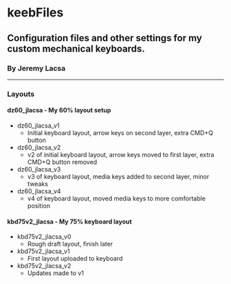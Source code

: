 # keebFiles
## Configuration files and other settings for my custom mechanical keyboards.
### By Jeremy Lacsa

--------------------

### Layouts

#### dz60_jlacsa - My 60% layout setup

- dz60_jlacsa_v1
  - Initial keyboard layout, arrow keys on second layer, extra CMD+Q button
- dz60_jlacsa_v2
  - v2 of initial keyboard layout, arrow keys moved to first layer, extra CMD+Q button removed
- dz60_jlacsa_v3
  - v3 of keyboard layout, media keys added to second layer, minor tweaks
- dz60_jlacsa_v4
  - v4 of keyboard layout, moved media keys to more comfortable position

#### kbd75v2_jlacsa - My 75% keyboard layout

- kbd75v2_jlacsa_v0
  - Rough draft layout, finish later
- kbd75v2_jlacsa_v1
  - First layout uploaded to keyboard
- kbd75v2_jlacsa_v2
  - Updates made to v1
